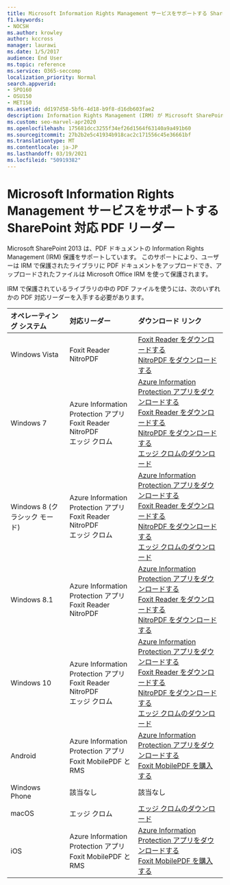 ```yaml
---
title: Microsoft Information Rights Management サービスをサポートする SharePoint 対応 PDF リーダー
f1.keywords:
- NOCSH
ms.author: krowley
author: kccross
manager: laurawi
ms.date: 1/5/2017
audience: End User
ms.topic: reference
ms.service: O365-seccomp
localization_priority: Normal
search.appverid:
- SPO160
- OSU150
- MET150
ms.assetid: dd197d58-5bf6-4d18-b9f8-d16db603fae2
description: Information Rights Management (IRM) が Microsoft SharePoint 2013 の IRM で保護されたライブラリにアップロードおよびダウンロードした PDF ドキュメントを保護する方法について説明します。
ms.custom: seo-marvel-apr2020
ms.openlocfilehash: 175681dcc3255f34ef26d1564f63140a9a491b60
ms.sourcegitcommit: 27b2b2e5c41934b918cac2c171556c45e36661bf
ms.translationtype: MT
ms.contentlocale: ja-JP
ms.lasthandoff: 03/19/2021
ms.locfileid: "50919382"
---
```

# <a name="sharepoint-compatible-pdf-readers-that-support-microsoft-information-rights-management-services"></a>Microsoft Information Rights Management サービスをサポートする SharePoint 対応 PDF リーダー

Microsoft SharePoint 2013 は、PDF ドキュメントの Information Rights Management (IRM) 保護をサポートしています。 このサポートにより、ユーザーは IRM で保護されたライブラリに PDF ドキュメントをアップロードでき、アップロードされたファイルは Microsoft Office IRM を使って保護されます。
  
IRM で保護されているライブラリの中の PDF ファイルを使うには、次のいずれかの PDF 対応リーダーを入手する必要があります。
  
| オペレーティング システム | 対応リーダー | ダウンロード リンク |
|:-----|:-----|:-----|
|Windows Vista  <br/> |Foxit Reader  <br/> NitroPDF  <br/> |[Foxit Reader をダウンロードする](https://go.microsoft.com/fwlink/?linkid=2139326) <br/> [NitroPDF をダウンロードする](https://go.microsoft.com/fwlink/?linkid=2139327) <br/> |
|Windows 7  <br/> |Azure Information Protection アプリ  <br/> Foxit Reader  <br/> NitroPDF  <br/> エッジ クロム  <br/>|[Azure Information Protection アプリをダウンロードする](https://go.microsoft.com/fwlink/?linkid=837797) <br/> [Foxit Reader をダウンロードする](https://go.microsoft.com/fwlink/?linkid=2139326) <br/> [NitroPDF をダウンロードする](https://go.microsoft.com/fwlink/?linkid=2139327) <br/> [エッジ クロムのダウンロード](https://support.microsoft.com/microsoft-edge/download-the-new-microsoft-edge-based-on-chromium-0f4a3dd7-55df-60f5-739f-00010dba52cf) <br/>|
|Windows 8 (クラシック モード)  <br/> |Azure Information Protection アプリ  <br/> Foxit Reader  <br/> NitroPDF  <br/> エッジ クロム  <br/>|[Azure Information Protection アプリをダウンロードする](https://go.microsoft.com/fwlink/?linkid=837797) <br/> [Foxit Reader をダウンロードする](https://go.microsoft.com/fwlink/?linkid=2139326) <br/> [NitroPDF をダウンロードする](https://go.microsoft.com/fwlink/?linkid=2139327) <br/> [エッジ クロムのダウンロード](https://support.microsoft.com/microsoft-edge/download-the-new-microsoft-edge-based-on-chromium-0f4a3dd7-55df-60f5-739f-00010dba52cf) <br/> |
|Windows 8.1  <br/> |Azure Information Protection アプリ  <br/> Foxit Reader  <br/> NitroPDF  <br/> |[Azure Information Protection アプリをダウンロードする](https://go.microsoft.com/fwlink/?linkid=837797) <br/> [Foxit Reader をダウンロードする](https://go.microsoft.com/fwlink/?linkid=2139326) <br/> [NitroPDF をダウンロードする](https://go.microsoft.com/fwlink/?linkid=2139327) <br/> |
|Windows 10  <br/> |Azure Information Protection アプリ  <br/> Foxit Reader  <br/> NitroPDF  <br/> エッジ クロム  <br/> |[Azure Information Protection アプリをダウンロードする](https://go.microsoft.com/fwlink/?linkid=837797) <br/> [Foxit Reader をダウンロードする](https://go.microsoft.com/fwlink/?linkid=2139326) <br/> [NitroPDF をダウンロードする](https://go.microsoft.com/fwlink/?linkid=2139327) <br/> [エッジ クロムのダウンロード](https://support.microsoft.com/microsoft-edge/download-the-new-microsoft-edge-based-on-chromium-0f4a3dd7-55df-60f5-739f-00010dba52cf) <br/> |
|Android  <br/> |Azure Information Protection アプリ  <br/> Foxit MobilePDF と RMS  <br/> |[Azure Information Protection アプリをダウンロードする](/azure/information-protection/rms-client/protected-pdf-readers#installing-a-protected-pdf-reader-for-mobile-iosandroidc) <br/> [Foxit MobilePDF を購入する](https://play.google.com/store/apps/details?id=com.foxit.mobile.pdf.lite) <br/> |
|Windows Phone  <br/> |該当なし  <br/> |該当なし  <br/> |
|macOS  <br/> |エッジ クロム  <br/> |[エッジ クロムのダウンロード](https://support.microsoft.com/microsoft-edge/download-the-new-microsoft-edge-based-on-chromium-0f4a3dd7-55df-60f5-739f-00010dba52cf)  <br/> |
|iOS  <br/> |Azure Information Protection アプリ  <br/> Foxit MobilePDF と RMS  <br/> |[Azure Information Protection アプリをダウンロードする](/azure/information-protection/rms-client/protected-pdf-readers#installing-a-protected-pdf-reader-for-windows-or-mac) <br/> [Foxit MobilePDF を購入する](https://play.google.com/store/apps/details?id=com.foxit.mobile.pdf.lite) <br/> |
